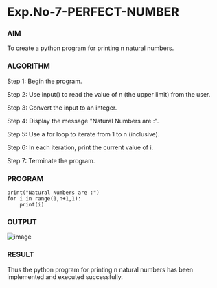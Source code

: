 # Exp.No-7-PERFECT-NUMBER
### AIM
To create a python program for printing n natural numbers.
### ALGORITHM

Step 1:	 Begin the program.

Step 2:	 Use input() to read the value of n (the upper limit) from the user.

Step 3:	 Convert the input to an integer.

Step 4:	 Display the message "Natural Numbers are :".

Step 5:	 Use a for loop to iterate from 1 to n (inclusive).

Step 6:	 In each iteration, print the current value of i.

Step 7:	 Terminate the program.

### PROGRAM
```n=int(input())
print("Natural Numbers are :")
for i in range(1,n+1,1):
    print(i)
```

### OUTPUT
![image](https://github.com/user-attachments/assets/85f9594b-0d02-4944-8005-7291835afb46)

 
### RESULT
Thus the python program for printing n natural numbers has been implemented and executed successfully.
